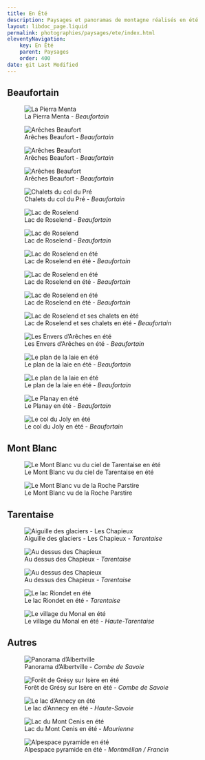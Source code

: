 ```yaml
---
title: En Été
description: Paysages et panoramas de montagne réalisés en été
layout: libdoc_page.liquid
permalink: photographies/paysages/ete/index.html
eleventyNavigation:
    key: En Été
    parent: Paysages
    order: 400
date: git Last Modified
---
```

## Beaufortain

<figure class="wide long-shadow">
    <img src="/sources/paysages/ete/pierra-menta_MG_3116.tif"
        alt="La Pierra Menta">
    <figcaption>
        La Pierra Menta - <em>Beaufortain</em>
    </figcaption>
</figure>

<figure class="wide long-shadow">
    <img src="/sources/paysages/ete/areches_beaufort_en_ete_2_MG_1513_MG_1520-8-img.jpg"
        alt="Arêches Beaufort">
    <figcaption>
        Arêches Beaufort - <em>Beaufortain</em>
    </figcaption>
</figure>

<figure class="wide long-shadow">
    <img src="/sources/paysages/ete/Areches_Beaufort_en_Ete_MG_1486_MG_1493-8-img.jpg"
        alt="Arêches Beaufort">
    <figcaption>
        Arêches Beaufort - <em>Beaufortain</em>
    </figcaption>
</figure>

<figure class="wide long-shadow">
    <img src="/sources/paysages/ete/Areches_Beaufort_en_Ete_MG_1486_MG_1493-8-img.jpg"
        alt="Arêches Beaufort">
    <figcaption>
        Arêches Beaufort - <em>Beaufortain</em>
    </figcaption>
</figure>

<figure class="wide long-shadow">
    <img src="/sources/paysages/ete/Chalets_du_Col_du_Pre_IMG_0522.jpg"
        alt="Chalets du col du Pré">
    <figcaption>
        Chalets du col du Pré - <em>Beaufortain</em>
    </figcaption>
</figure>

<figure class="wide long-shadow">
    <img src="/sources/paysages/ete/Fin_Journee_Ete_Beaufortain.jpg"
        alt="Lac de Roselend">
    <figcaption>
        Lac de Roselend - <em>Beaufortain</em>
    </figcaption>
</figure>

<figure class="wide long-shadow">
    <img src="/sources/paysages/ete/Fin_Journee_Ete_Beaufortain_MG_1285__MG_1292-8-img.jpg"
        alt="Lac de Roselend">
    <figcaption>
        Lac de Roselend - <em>Beaufortain</em>
    </figcaption>
</figure>

<figure class="wide long-shadow">
    <img src="/sources/paysages/ete/Lac_de_Roselend_en_Ete_4_IMG_0756_IMG_0762-7 images.jpg"
        alt="Lac de Roselend en été">
    <figcaption>
        Lac de Roselend en été - <em>Beaufortain</em>
    </figcaption>
</figure>

<figure class="wide long-shadow">
    <img src="/sources/paysages/ete/Lac_de_Roselend_en_ete_6_IMG_1117_IMG_1123-7 images4.jpg"
        alt="Lac de Roselend en été">
    <figcaption>
        Lac de Roselend en été - <em>Beaufortain</em>
    </figcaption>
</figure>

<figure class="wide long-shadow">
    <img src="/sources/paysages/ete/Lac_de_Roselend_en_ete_7_IMG_1136_IMG_1143-8 images.jpg"
        alt="Lac de Roselend en été">
    <figcaption>
        Lac de Roselend en été - <em>Beaufortain</em>
    </figcaption>
</figure>

<figure class="wide long-shadow">
    <img src="/sources/paysages/ete/Le_Lac_de_Roselend_et_ses_Chalets.jpg"
        alt="Lac de Roselend et ses chalets en été">
    <figcaption>
        Lac de Roselend et ses chalets en été - <em>Beaufortain</em>
    </figcaption>
</figure>

<figure class="wide long-shadow">
    <img src="/sources/paysages/ete/Les_Envers_Areches_IMG_0525.jpg"
        alt="Les Envers d’Arêches en été">
    <figcaption>
        Les Envers d’Arêches en été - <em>Beaufortain</em>
    </figcaption>
</figure>

<figure class="wide long-shadow">
    <img src="/sources/paysages/ete/Plan_de_la_Laie_Roselend_3_IMG_0515.jpg"
        alt="Le plan de la laie en été">
    <figcaption>
        Le plan de la laie en été - <em>Beaufortain</em>
    </figcaption>
</figure>

<figure class="wide long-shadow">
    <img src="/sources/paysages/ete/Route_de_Roselend_en_ete_IMG_1104.jpg"
        alt="Le plan de la laie en été">
    <figcaption>
        Le plan de la laie en été - <em>Beaufortain</em>
    </figcaption>
</figure>

<figure class="wide long-shadow">
    <img src="/sources/paysages/ete/Le_Planay_en_Ete_MG_1350.jpg"
        alt="Le Planay en été">
    <figcaption>
        Le Planay en été - <em>Beaufortain</em>
    </figcaption>
</figure>

<figure class="wide long-shadow">
    <img src="/sources/paysages/ete/Col_du_Joly_mer_nuages_IMG_0604_IMG_0612-9-images.jpg"
        alt="Le col du Joly en été">
    <figcaption>
        Le col du Joly en été - <em>Beaufortain</em>
    </figcaption>
</figure>

## Mont Blanc

<figure class="wide long-shadow">
    <img src="/sources/paysages/ete/IMG_5244.jpg"
        alt="Le Mont Blanc vu du ciel de Tarentaise en été">
    <figcaption>
        Le Mont Blanc vu du ciel de Tarentaise en été
    </figcaption>
</figure>

<figure class="wide long-shadow">
    <img src="/sources/paysages/ete/Le_Mont_Blanc_de_la_Roche_Parstire_beta_org.jpg"
        alt="Le Mont Blanc vu de la Roche Parstire">
    <figcaption>
        Le Mont Blanc vu de la Roche Parstire
    </figcaption>
</figure>

## Tarentaise

<figure class="wide long-shadow">
    <img src="/sources/paysages/ete/aiguille-des-glaciers_MG_3096.jpg"
        alt="Aiguille des glaciers - Les Chapieux">
    <figcaption>
        Aiguille des glaciers - Les Chapieux - <em>Tarentaise</em>
    </figcaption>
</figure>

<figure class="wide long-shadow">
    <img src="/sources/paysages/ete/au_dessus_des_Chapieux_2_IMG_0508.jpg"
        alt="Au dessus des Chapieux">
    <figcaption>
        Au dessus des Chapieux - <em>Tarentaise</em>
    </figcaption>
</figure>

<figure class="wide long-shadow">
    <img src="/sources/paysages/ete/au_dessus_des_Chapieux_IMG_0495.jpg"
        alt="Au dessus des Chapieux">
    <figcaption>
        Au dessus des Chapieux - <em>Tarentaise</em>
    </figcaption>
</figure>

<figure class="wide long-shadow">
    <img src="/sources/paysages/ete/Lac_Riondet_en_Ete_IMG_1940_IMG_1948-9-im.jpg"
        alt="Le lac Riondet en été">
    <figcaption>
        Le lac Riondet en été - <em>Tarentaise</em>
    </figcaption>
</figure>

<figure class="wide long-shadow">
    <img src="/sources/paysages/ete/Le_Village_du_Monal_en_ete_IMG_3129_IMG_3136.jpg"
        alt="Le village du Monal en été">
    <figcaption>
        Le village du Monal en été - <em>Haute-Tarentaise</em>
    </figcaption>
</figure>

## Autres

<figure class="wide long-shadow">
    <img src="/sources/paysages/ete/albertville-ete_MG_9686__MG_9698-13-images.jpg"
        alt="Panorama d’Albertville">
    <figcaption>
        Panorama d’Albertville - <em>Combe de Savoie</em>
    </figcaption>
</figure>

<figure class="wide long-shadow">
    <img src="/sources/paysages/ete/Foret_de_Gresy_sur_Isere.jpg"
        alt="Forêt de Grésy sur Isère en été">
    <figcaption>
        Forêt de Grésy sur Isère en été - <em>Combe de Savoie</em>
    </figcaption>
</figure>

<figure class="wide long-shadow">
    <img src="/sources/paysages/ete/Le_Lac_Annecy_en_Ete_IMG_9969_IMG_9975-7-img.jpg"
        alt="Le lac d’Annecy en été">
    <figcaption>
        Le lac d’Annecy en été - <em>Haute-Savoie</em>
    </figcaption>
</figure>

<figure class="wide long-shadow">
    <img src="/sources/paysages/ete/lac-mont-cenis-_MG_2647__MG_2655-9-images.jpg"
        alt="Lac du Mont Cenis en été">
    <figcaption>
        Lac du Mont Cenis en été - <em>Maurienne</em>
    </figcaption>
</figure>

<figure class="wide long-shadow">
    <img src="/sources/paysages/ete/alpespace_MG_9866__MG_9872-7-images.jpg"
        alt="Alpespace pyramide en été">
    <figcaption>
        Alpespace pyramide en été - <em>Montmélian / Francin</em>
    </figcaption>
</figure>